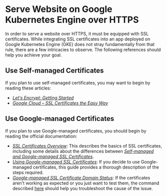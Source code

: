 # Serve Website on Google Kubernetes Engine over HTTPS

In order to serve a website over HTTPS, it must be equipped with SSL certificates. While integrating SSL certificates into an app deployed on Google Kubernetes Engine (GKE) does not stray fundamentally from that rule, there are a few intricacies to observe. The following references should help you achieve your goal.

## Use Self-managed Certificates

If you plan to use self-managed certificates, you may want to begin by reading these articles:

* [*Let's Encrypt: Getting Started*](https://letsencrypt.org/getting-started)
* [*Google Cloud – SSL Certificates the Easy Way*](https://www.jhanley.com/google-cloud-ssl-certificates-the-easy-way)

## Use Google-managed Certificates

If you plan to use Google-managed certificates, you should begin by reading the official documentation:

* [*SSL Certificates Overview*](https://cloud.google.com/load-balancing/docs/ssl-certificates): This describes the basics of SSL certificates, including some details about the differences between [*Self-managed and Google-managed SSL Certificates*](https://cloud.google.com/load-balancing/docs/ssl-certificates#certificate-types).
* [*Using Google-managed SSL Certificates*](https://cloud.google.com/load-balancing/docs/ssl-certificates/google-managed-certs): If you decide to use Google-managed certificates, this guide provides a thorough description of the steps required.
* [*Google-managed SSL Certificate Domain Status*](https://cloud.google.com/load-balancing/docs/ssl-certificates/troubleshooting#domain-status): If the certificates aren't working as expected or you just want to test them, the command described [here](https://cloud.google.com/load-balancing/docs/ssl-certificates/troubleshooting#domain-status) should help you troubleshoot the cause of the issue.

